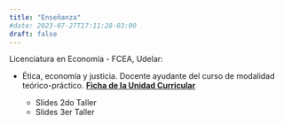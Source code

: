 ```yaml
---
title: "Enseñanza"
#date: 2023-07-27T17:11:28-03:00
draft: false
---
```


Licenciatura en Economía - FCEA, Udelar:
- Ética, economía y justicia. Docente ayudante del curso de modalidad teórico-práctico. [**Ficha de la Unidad Curricular**](https://www.fcea.udelar.edu.uy/images/micrositios/bedelia/fichas_UC/2023/PAR/S41_2023_02_%C3%89tica_Econom%C3%ADa_y_Justicia.pdf)

  - Slides 2do Taller
  - Slides 3er Taller
